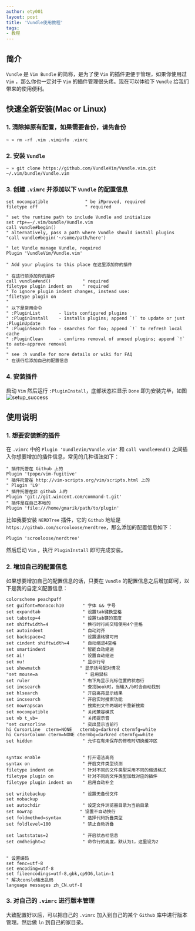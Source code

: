 ```yaml
---
author: ety001
layout: post
title: 'Vundle使用教程'
tags:
- 教程
---
```


## 简介

`Vundle` 是 `Vim Bundle` 的简称，是为了使 `Vim` 的插件更便于管理，如果你使用过 `Vim` ，那么你也一定对于 `Vim` 的插件管理很头疼。现在可以体验下 `Vundle` 给我们带来的使用便利。

## 快速全新安装(Mac or Linux)

### 1. 清除掉原有配置，如果需要备份，请先备份

```
~ » rm -rf .vim .viminfo .vimrc
```

### 2. 安装 `Vundle`

```
~ » git clone https://github.com/VundleVim/Vundle.vim.git ~/.vim/bundle/Vundle.vim
```

### 3. 创建 `.vimrc` 并添加以下 `Vundle` 的配置信息

```
set nocompatible              " be iMproved, required
filetype off                  " required

" set the runtime path to include Vundle and initialize
set rtp+=~/.vim/bundle/Vundle.vim
call vundle#begin()
" alternatively, pass a path where Vundle should install plugins
"call vundle#begin('~/some/path/here')

" let Vundle manage Vundle, required
Plugin 'VundleVim/Vundle.vim'

" Add your plugins to this place 在这里添加你的插件

" 在这行前添加你的插件
call vundle#end()            " required
filetype plugin indent on    " required
" To ignore plugin indent changes, instead use:
"filetype plugin on
"
" 以下是常用命令
" :PluginList       - lists configured plugins
" :PluginInstall    - installs plugins; append `!` to update or just :PluginUpdate
" :PluginSearch foo - searches for foo; append `!` to refresh local cache
" :PluginClean      - confirms removal of unused plugins; append `!` to auto-approve removal
"
" see :h vundle for more details or wiki for FAQ
" 在该行后添加自己的配置信息
```

### 4. 安装插件
启动 `Vim` 然后运行 `:PluginInstall`，底部状态栏显示 `Done` 即为安装完毕，如图
![setup_success](https://i.loli.net/2018/01/14/5a5ace9119331.png)

## 使用说明

### 1. 想要安装新的插件
在 `.vimrc` 中的 `Plugin 'VundleVim/Vundle.vim'` 和 `call vundle#end()` 之间插入你想要增加的插件信息，常见的几种语法如下：

```
" 插件托管在 Github 上的
Plugin 'tpope/vim-fugitive'
" 插件托管在 http://vim-scripts.org/vim/scripts.html 上的
" Plugin 'L9'
" 插件托管在非 github 上的
Plugin 'git://git.wincent.com/command-t.git'
" 插件是在自己本地的
Plugin 'file:///home/gmarik/path/to/plugin'
```

比如我要安装 `NERDTree` 插件，它的 `Github` 地址是 `https://github.com/scrooloose/nerdtree`，那么添加的配置信息如下：

```
Plugin 'scrooloose/nerdtree'
```

然后启动 `Vim` ，执行 `PluginInstall` 即可完成安装。

### 2. 增加自己的配置信息
如果想要增加自己的配置信息的话，只要在 `Vundle` 的配置信息之后增加即可，以下是我的自定义配置信息：

```
colorscheme peachpuff
set guifont=Monaco:h10       " 字体 && 字号
set expandtab                " 设置tab键换空格
set tabstop=4                " 设置tab键的宽度
set shiftwidth=4             " 换行时行间交错使用4个空格
set autoindent               " 自动对齐
set backspace=2              " 设置退格键可用
set cindent shiftwidth=4     " 自动缩进4空格
set smartindent              " 智能自动缩进
set ai!                      " 设置自动缩进
set nu!                      " 显示行号
set showmatch               " 显示括号配对情况
"set mouse=a                  " 启用鼠标
set ruler                    " 右下角显示光标位置的状态行
set incsearch                " 查找book时，当输入/b时会自动找到
set hlsearch                 " 开启高亮显示结果
set incsearch                " 开启实时搜索功能
set nowrapscan               " 搜索到文件两端时不重新搜索
set nocompatible             " 关闭兼容模式
set vb t_vb=                 " 关闭提示音
"set cursorline              " 突出显示当前行
hi CursorLine  cterm=NONE   ctermbg=darkred ctermfg=white
hi CursorColumn cterm=NONE ctermbg=darkred ctermfg=white
set hidden                   " 允许在有未保存的修改时切换缓冲区
 
 
syntax enable                " 打开语法高亮
syntax on                    " 开启文件类型侦测
filetype indent on           " 针对不同的文件类型采用不同的缩进格式
filetype plugin on           " 针对不同的文件类型加载对应的插件
filetype plugin indent on    " 启用自动补全
 
set writebackup              " 设置无备份文件
set nobackup
set autochdir                " 设定文件浏览器目录为当前目录
set nowrap                  " 设置不自动换行
set foldmethod=syntax        " 选择代码折叠类型
set foldlevel=100            " 禁止自动折叠
 
set laststatus=2             " 开启状态栏信息
set cmdheight=2              " 命令行的高度，默认为1，这里设为2
  
  
" 设置编码
set fenc=utf-8
set encoding=utf-8
set fileencodings=utf-8,gbk,cp936,latin-1
" 解决consle输出乱码
language messages zh_CN.utf-8
```

### 3. 对自己的 `.vimrc` 进行版本管理
大致配置好以后，可以把自己的 `.vimrc` 加入到自己的某个 `Github` 库中进行版本管理。然后做 `ln` 到自己的家目录。